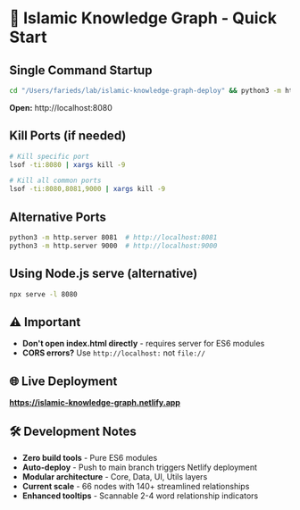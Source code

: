 # 🚀 Islamic Knowledge Graph - Quick Start

## Single Command Startup
```bash
cd "/Users/farieds/lab/islamic-knowledge-graph-deploy" && python3 -m http.server 8080
```
**Open:** http://localhost:8080

## Kill Ports (if needed)
```bash
# Kill specific port
lsof -ti:8080 | xargs kill -9

# Kill all common ports
lsof -ti:8080,8081,9000 | xargs kill -9
```

## Alternative Ports
```bash
python3 -m http.server 8081  # http://localhost:8081
python3 -m http.server 9000  # http://localhost:9000
```

## Using Node.js serve (alternative)
```bash
npx serve -l 8080
```

## ⚠️ Important
- **Don't open index.html directly** - requires server for ES6 modules
- **CORS errors?** Use `http://localhost:` not `file://`

## 🌐 Live Deployment
**https://islamic-knowledge-graph.netlify.app**

## 🛠️ Development Notes
- **Zero build tools** - Pure ES6 modules
- **Auto-deploy** - Push to main branch triggers Netlify deployment
- **Modular architecture** - Core, Data, UI, Utils layers
- **Current scale** - 66 nodes with 140+ streamlined relationships
- **Enhanced tooltips** - Scannable 2-4 word relationship indicators